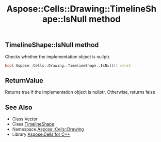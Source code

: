 ﻿---
title: Aspose::Cells::Drawing::TimelineShape::IsNull method
linktitle: IsNull
second_title: Aspose.Cells for C++ API Reference
description: 'Aspose::Cells::Drawing::TimelineShape::IsNull method. Checks whether the implementation object is nullptr in C++.'
type: docs
weight: 500
url: /cpp/aspose.cells.drawing/timelineshape/isnull/
---
## TimelineShape::IsNull method


Checks whether the implementation object is nullptr.

```cpp
bool Aspose::Cells::Drawing::TimelineShape::IsNull() const
```


## ReturnValue

Returns true if the implementation object is nullptr. Otherwise, returns false

## See Also

* Class [Vector](../../../aspose.cells/vector/)
* Class [TimelineShape](../)
* Namespace [Aspose::Cells::Drawing](../../)
* Library [Aspose.Cells for C++](../../../)
